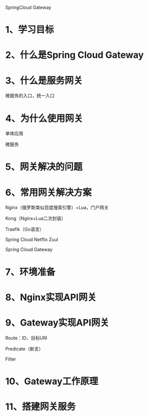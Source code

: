 SpringCloud Gateway

# 1、学习目标

# 2、什么是Spring Cloud Gateway

# 3、什么是服务网关

微服务的入口，统一入口

# 4、为什么使用网关

单体应用

微服务

# 5、网关解决的问题

# 6、常用网关解决方案

Nginx（俄罗斯类似百度搜索引擎）+Lua，门户网关

Kong（Nginx+Lua二次封装）

Traefik（Go语言）

Spring Cloud Netflix Zuul

Spring Cloud Gateway

# 7、环境准备

# 8、Nginx实现API网关

# 9、Gateway实现API网关

Route：ID、目标URI

Predicate（断言）

Filter

# 10、Gateway工作原理

# 11、搭建网关服务

